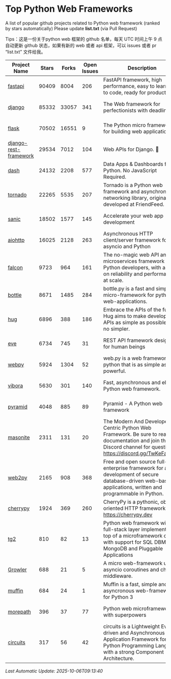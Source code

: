 # Top Python Web Frameworks
A list of popular github projects related to Python web framework (ranked by stars automatically)
Please update **list.txt** (via Pull Request)

Tips：这是一份关于python web 框架的 github 名单，每天 UTC 时间上午 9 点自动更新 github 状态，如果有新的 web 或者 api 框架，可以 issues 或者 pr “list.txt” 文件给我。

| Project Name | Stars | Forks | Open Issues | Description | Last Commit |
| ------------ | ----- | ----- | ----------- | ----------- | ----------- |
| [fastapi](https://github.com/fastapi/fastapi) | 90409 | 8004 | 206 | FastAPI framework, high performance, easy to learn, fast to code, ready for production | 2025-10-02 06:56:51 |
| [django](https://github.com/django/django) | 85332 | 33057 | 341 | The Web framework for perfectionists with deadlines. | 2025-10-03 21:12:57 |
| [flask](https://github.com/pallets/flask) | 70502 | 16551 | 9 | The Python micro framework for building web applications. | 2025-09-19 23:45:27 |
| [django-rest-framework](https://github.com/encode/django-rest-framework) | 29534 | 7012 | 104 | Web APIs for Django. 🎸 | 2025-09-25 12:58:51 |
| [dash](https://github.com/plotly/dash) | 24132 | 2208 | 577 | Data Apps & Dashboards for Python. No JavaScript Required. | 2025-10-02 18:45:02 |
| [tornado](https://github.com/tornadoweb/tornado) | 22265 | 5535 | 207 | Tornado is a Python web framework and asynchronous networking library, originally developed at FriendFeed. | 2025-09-17 17:43:47 |
| [sanic](https://github.com/sanic-org/sanic) | 18502 | 1577 | 145 |  Accelerate your web app development  | Build fast. Run fast. | 2025-03-31 21:19:26 |
| [aiohttp](https://github.com/aio-libs/aiohttp) | 16025 | 2128 | 263 | Asynchronous HTTP client/server framework for asyncio and Python | 2025-10-05 23:33:44 |
| [falcon](https://github.com/falconry/falcon) | 9723 | 964 | 161 | The no-magic web API and microservices framework for Python developers, with a focus on reliability and performance at scale. | 2025-09-20 19:45:10 |
| [bottle](https://github.com/bottlepy/bottle) | 8671 | 1485 | 284 | bottle.py is a fast and simple micro-framework for python web-applications. | 2025-09-19 11:25:45 |
| [hug](https://github.com/hugapi/hug) | 6896 | 388 | 186 | Embrace the APIs of the future. Hug aims to make developing APIs as simple as possible, but no simpler. | 2023-06-30 13:14:01 |
| [eve](https://github.com/pyeve/eve) | 6734 | 745 | 31 | REST API framework designed for human beings | 2025-08-26 14:11:54 |
| [webpy](https://github.com/webpy/webpy) | 5924 | 1304 | 52 | web.py is a web framework for python that is as simple as it is powerful.  | 2025-09-18 13:57:43 |
| [vibora](https://github.com/vibora-io/vibora) | 5630 | 301 | 140 | Fast, asynchronous and elegant Python web framework. | 2019-02-11 10:54:12 |
| [pyramid](https://github.com/Pylons/pyramid) | 4048 | 885 | 89 | Pyramid - A Python web framework | 2024-12-20 23:21:35 |
| [masonite](https://github.com/MasoniteFramework/masonite) | 2311 | 131 | 20 | The Modern And Developer Centric Python Web Framework. Be sure to read the documentation and join the Discord channel for questions: https://discord.gg/TwKeFahmPZ | 2025-03-20 20:11:49 |
| [web2py](https://github.com/web2py/web2py) | 2165 | 908 | 368 | Free and open source full-stack enterprise framework for agile development of secure database-driven web-based applications, written and programmable in Python. | 2025-10-01 15:22:46 |
| [cherrypy](https://github.com/cherrypy/cherrypy) | 1924 | 369 | 260 | CherryPy is a pythonic, object-oriented HTTP framework.      https://cherrypy.dev | 2025-09-22 11:04:51 |
| [tg2](https://github.com/TurboGears/tg2) | 810 | 82 | 13 | Python web framework with full-stack layer implemented on top of a microframework core with support for SQL DBMS, MongoDB and Pluggable Applications | 2025-02-18 22:52:59 |
| [Growler](https://github.com/pyGrowler/Growler) | 688 | 21 | 5 | A micro web-framework using asyncio coroutines and chained middleware. | 2020-03-08 07:51:41 |
| [muffin](https://github.com/klen/muffin) | 684 | 24 | 1 | Muffin is a fast, simple and asyncronous web-framework for Python 3 | 2025-07-21 10:54:32 |
| [morepath](https://github.com/morepath/morepath) | 396 | 37 | 77 | Python web microframework with superpowers | 2022-05-29 18:09:39 |
| [circuits](https://github.com/circuits/circuits) | 317 | 56 | 42 | circuits is a Lightweight Event driven and Asynchronous Application Framework for the Python Programming Language with a strong Component Architecture. | 2024-04-03 22:38:28 |

*Last Automatic Update: 2025-10-06T09:13:40*